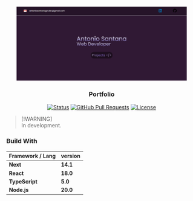 <p align="center">
<img src="./public/static/portfolio-antonio.png" width="450" />
</p>

### <p align="center">Portfolio</p>

<div align="center">

[![Status](https://img.shields.io/badge/status-active-success.svg)](https://github.com/anttoniogn-dev/portfolio-anttonio)
[![GitHub Pull Requests](https://img.shields.io/github/issues-pr/anttoniogn-dev/portfolio-anttonio)](https://github.com/anttoniogn-dev/portfolio-anttonio)
[![License](https://img.shields.io/badge/license-MIT-blue.svg)](/LICENSE)

</div>

> [!WARNING]\
> In development.

### Build With

| Framework / Lang | version |
| ---- | ---- |
| **Next** |  **14.1** |
| **React** | **18.0** |
| **TypeScript** | **5.0** |
| **Node.js** | **20.0** |
